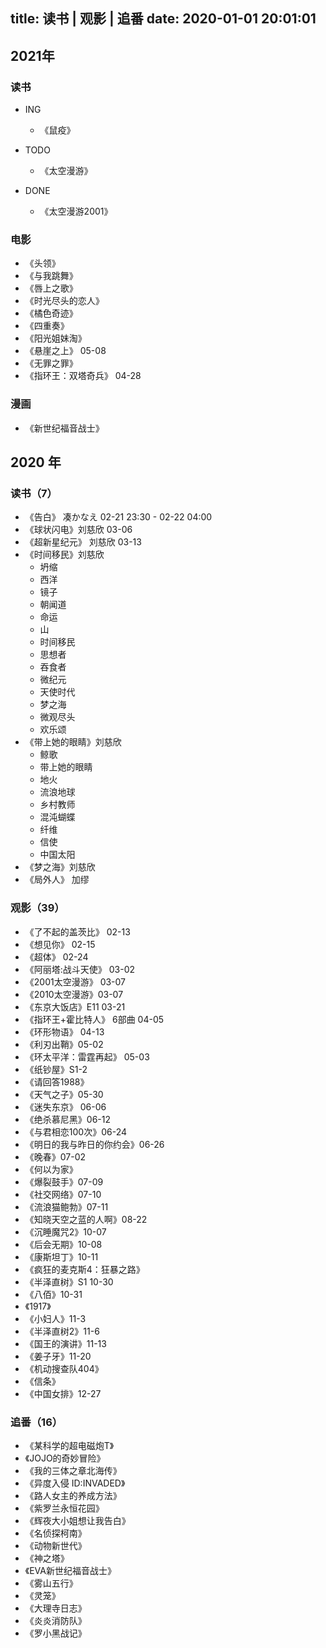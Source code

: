 title: 读书 | 观影 | 追番
date: 2020-01-01 20:01:01
---
<!-- <img src="https://haif-cloud.oss-cn-beijing.aliyuncs.com/img/reading.jpg" width="60%"> -->

## 2021年

### 读书

* ING
  
  * 《鼠疫》
* TODO

  * 《太空漫游》
* DONE

  * 《太空漫游2001》 

  

### 电影

* 《头领》
* 《与我跳舞》
* 《唇上之歌》
* 《时光尽头的恋人》
* 《橘色奇迹》
* 《四重奏》
* 《阳光姐妹淘》
* 《悬崖之上》 05-08
* 《无罪之罪》
* 《指环王：双塔奇兵》 04-28

### 漫画

* 《新世纪福音战士》

##	2020 年

### 读书（7）

* 《告白》 凑かなえ    02-21 23:30 - 02-22 04:00  
* 《球状闪电》刘慈欣    03-06 ​
* 《超新星纪元》 刘慈欣  03-13
* 《时间移民》刘慈欣 
  * 坍缩
  * 西洋
  * 镜子
  * 朝闻道
  * 命运
  * 山
  * 时间移民
  * 思想者
  * 吞食者
  * 微纪元
  * 天使时代
  * 梦之海
  * 微观尽头
  * 欢乐颂
* 《带上她的眼睛》刘慈欣 
  * 鲸歌
  * 带上她的眼睛
  * 地火
  * 流浪地球
  * 乡村教师
  * 混沌蝴蝶
  * 纤维
  * 信使
  * 中国太阳
* 《梦之海》刘慈欣 
* 《局外人》 加缪


### 观影（39）

* 《了不起的盖茨比》 02-13
* 《想见你》 02-15
* 《超体》 02-24
* 《阿丽塔:战斗天使》 03-02
* 《2001太空漫游》 03-07
* 《2010太空漫游》03-07
* 《东京大饭店》E11 03-21
* 《指环王+霍比特人》 6部曲 04-05
* 《环形物语》 04-13
* 《利刃出鞘》05-02
* 《环太平洋：雷霆再起》 05-03
* 《纸钞屋》S1-2
* 《请回答1988》
* 《天气之子》05-30
* 《迷失东京》 06-06
* 《绝杀慕尼黑》06-12
* 《与君相恋100次》06-24
* 《明日的我与昨日的你约会》06-26
* 《晚春》07-02
* 《何以为家》
* 《爆裂鼓手》07-09
* 《社交网络》07-10
* 《流浪猫鲍勃》07-11
* 《知晓天空之蓝的人啊》08-22
* 《沉睡魔咒2》10-07
* 《后会无期》10-08
* 《康斯坦丁》10-11
* 《疯狂的麦克斯4：狂暴之路》
* 《半泽直树》S1 10-30
* 《八佰》10-31
* 《1917》
* 《小妇人》11-3
* 《半泽直树2》11-6
* 《国王的演讲》11-13
* 《姜子牙》11-20
* 《机动搜查队404》
* 《信条》
* 《中国女排》12-27

### 追番（16）

* 《某科学的超电磁炮T》
* 《JOJO的奇妙冒险》
* 《我的三体之章北海传》
* 《异度入侵 ID:INVADED》
* 《路人女主的养成方法》
* 《紫罗兰永恒花园》
* 《辉夜大小姐想让我告白》
* 《名侦探柯南》
* 《动物新世代》
* 《神之塔》
* 《EVA新世纪福音战士》
* 《雾山五行》
* 《灵笼》
* 《大理寺日志》
* 《炎炎消防队》
* 《罗小黑战记》